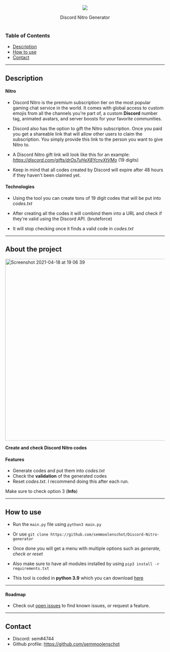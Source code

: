 <p align="center">
  <img src="https://media.tenor.com/images/ccfb991442e429841b68584fdd7b9581/tenor.gif"/>
</p>

<p align="center">
  Discord Nitro Generator
</p>

<img src="https://cdn.discordapp.com/attachments/796083237222481942/831489181275914240/1line.gif" width="1000" height="2" />

### Table of Contents
- [Description](#description)
- [How to use](#how-to-use)
- [Contact](#contact)

---

## Description

#### Nitro

- Discord Nitro is the premium subscription tier on the most popular gaming chat service in the world. It comes with global access to custom emojis from all the channels you're part of, a custom **Discord** number tag, animated avatars, and server boosts for your favorite communities.

- Discord also has the option to gift the Nitro subscription. Once you paid you get a shareable link that will allow other users to claim the subscription. You simply provide this link to the person you want to give Nitro to.

- A Discord Nitro gift link will look like this for an example: *https://discord.com/gifts/drOs7uHeX8YcnyXtVMo* (19 digits)

- Keep in mind that all codes created by Discord will expire after 48 hours if they haven't been claimed yet.

#### Technologies

- Using the tool you can create tons of 19 digit codes that will be put into *codes.txt*
- After creating all the codes it will combind them into a URL and check if they're valid using the Discord API. (bruteforce)

- It will stop checking once it finds a valid code in *codes.txt*

---

## About the project

<img width="572" alt="Screenshot 2021-04-18 at 19 06 39" src="https://user-images.githubusercontent.com/78478073/115154085-573c7900-a079-11eb-9c96-18ecddd5fffa.png">

**Create and check Discord Nitro codes**

#### Features
- Generate codes and put them into *codes.txt*
- Check the **validation** of the generated codes
- Reset *codes.txt*. I recommend doing this after each run.

Make sure to check option 3 (**Info**)


---

## How to use

- Run the ``main.py`` file using ``python3 main.py``
- Or use ``git clone https://github.com/semmoolenschot/Discord-Nitro-generator``
- Once done you will get a menu with multiple options such as *generate, check or reset*

- Also make sure to have all modules installed by using ``pip3 install -r requirements.txt``

- This tool is coded in **python 3.9** which you can download [here](https://www.python.org/downloads/)

---

#### Roadmap

- Check out [open issues](https://github.com/semmoolenschot/Discord-Nitro-generator/issues) to find known issues, or request a feature.

---

## Contact

- Discord: sem#4744
- Github profile: https://github.com/semmoolenschot

<img src="https://cdn.discordapp.com/attachments/796083237222481942/831489181275914240/1line.gif" width="1000" height="2" />

